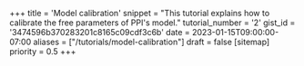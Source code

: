 +++
title = 'Model calibration'
snippet = "This tutorial explains how to calibrate the free parameters of PPI's model."
tutorial_number = '2'
gist_id = '3474596b370283201c8165c09cdf3c6b'
date = 2023-01-15T09:00:00-07:00
aliases = ["/tutorials/model-calibration"]
draft = false
[sitemap]
  priority = 0.5
+++

